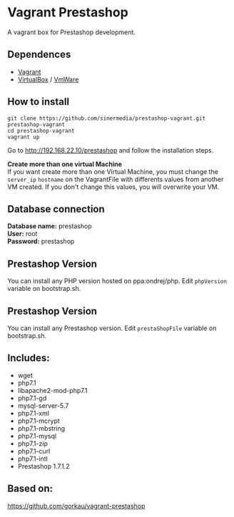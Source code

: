 # Vagrant Prestashop
A vagrant box for Prestashop development.

## Dependences
* [Vagrant](https://www.vagrantup.com/)
* [VirtualBox](https://www.virtualbox.org/) / [VmWare](https://www.vmware.com/es.html)

## How to install
````
git clone https://github.com/sinermedia/prestashop-vagrant.git prestashop-vagrant
cd prestashop-vagrant
vagrant up
````
Go to http://192.168.22.10/prestashop and follow the installation steps.

**Create more than one virtual Machine**        
If you want create more than one Virtual Machine, you must change the <code>server_ip</code> <code>hostname</code> on the VagrantFile with differents values from another VM created. If you don't change this values, you will overwrite your VM. 

## Database connection
**Database name:** prestashop     
**User:** root     
**Password:** prestashop       

## Prestashop Version
You can install any PHP version hosted on ppa:ondrej/php. Edit <code>phpVersion</code> variable on bootstrap.sh.

## Prestashop Version
You can install any Prestashop version. Edit <code>prestaShopFile</code> variable on bootstrap.sh.

## Includes: 
* wget 
* php7.1
* libapache2-mod-php7.1
* php7.1-gd
* mysql-server-5.7
* php7.1-xml
* php7.1-mcrypt
* php7.1-mbstring
* php7.1-mysql
* php7.1-zip
* php7.1-curl
* php7.1-intl
* Prestashop 1.7.1.2

## Based on:
https://github.com/gorkau/vagrant-prestashop
